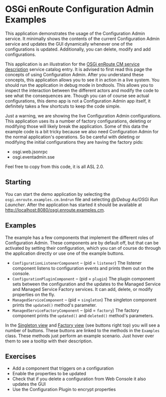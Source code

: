 # OSGi enRoute Configuration Admin Examples

This application demonstrates the usage of the Configuration Admin service. It minimally shows the contents of the current Configuration Admin service and updates the GUI dynamically whenever one of the configurations is updated. Additionally, you can delete, modify and add configurations. 

This application is an illustration for  the [OSGi enRoute CM service description][enroute.cm] service catalog entry. It is advised to first read this page the concepts of using Configuration Admin. After you understand these concepts, this application allows you to see it in action in a live system. You should run the application in debug mode in bndtools. This allows you to inspect the interaction between the different actors and modify the code to see what the consequences are. Though you can of course see actual configurations, this demo app is not a Configuration Admin app itself, it definitely takes a few shortcuts to keep the code simple.

Just a warning, we are showing the live Configuration Admin configurations. This application uses its a number of factory configurations, deleting or modifying those will likely break the application. Some of this data the example code is a bit tricky because we also need Configuration Admin for the normal application's operations. So be careful with deleting or modifying the initial configurations they are having the factory pids:

* osgi.web.jsonrpc
* osgi.eventadmin.sse
 
Feel free to copy from this code, it is all ASL 2.0.

## Starting

You can start the demo application by selecting the `osgi.enroute.examples.cm.bndrun` file and selecting _@/Debug As/OSGi Run Launcher_. After the application has started it should be available at [http://localhost:8080/osgi.enroute.examples.cm](http://localhost:8080/osgi.enroute.examples.cm).

## Examples

The example has a few components that implement the different roles of Configuration Admin. These components are by default off, but that can be activated by setting their configuration, which you can of course do through the application directly or use one of the example buttons.

* `ConfigurationListenerComponent` – (pid = `listener`) The listener component listens to configuration events and prints them out on the console.
* `ConfigurationPluginComponent` – (pid = `plugin`) The plugin component sets between the configuration and the updates to the Managed Service and Managed Service Factory services. It can add, delete, or modify properties on the fly.
* `ManagedServiceComponent` – (pid = `singleton`) The singleton component prints the `updated()` method's parameter.
* `ManagedServiceFactoryComponent` – (pid = `factory`) The factory component prints the `updated()` and `deleted()` method's parameters.

In the [Singleton view](index.html#/singleton) and [Factory view](index.html#/factory) (see buttons right top) you will see a number of buttons. These buttons are linked to the methods in the `Examples` class. These methods just perform an example scenario. Just hover over them to see a tooltip with their description.

## Exercises

* Add a component that triggers on a configuration
* Enable the properties to be updated
* Check that if you delete a configuration from Web Console it also updates the GUI
* Use the Configuration Plugin to encrypt properties

[enroute.cm]: http://enroute.osgi.org/services/org.osgi.service.cm.html